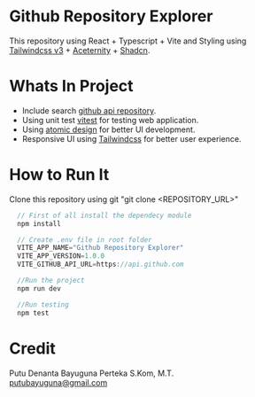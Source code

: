 # Github Repository Explorer

This repository using React + Typescript + Vite and Styling using [Tailwindcss v3](https://tailwindcss.com/docs/installation/using-vite) + [Aceternity](https://ui.aceternity.com/) + [Shadcn](https://ui.shadcn.com/).

# Whats In Project

- Include search [github api repository](https://docs.github.com/en/rest?apiVersion=2022-11-28).
- Using unit test [vitest](https://vitest.dev/) for testing web application.
- Using [atomic design](https://medium.com/@makersinstitute/penerapan-atomic-design-pada-environment-react-c6c50eaf1b66) for better UI development.
- Responsive UI using [Tailwindcss](https://tailwindcss.com/docs/installation/using-vite) for better user experience.

# How to Run It

Clone this repository using git "git clone <REPOSITORY_URL>"

```js
  // First of all install the dependecy module
  npm install

  // Create .env file in root folder
  VITE_APP_NAME="Github Repository Explorer"
  VITE_APP_VERSION=1.0.0
  VITE_GITHUB_API_URL=https://api.github.com

  //Run the project
  npm run dev

  //Run testing
  npm test
```

# Credit

Putu Denanta Bayuguna Perteka S.Kom, M.T.
</br>
putubayuguna@gmail.com

<!-- Currently, two official plugins are available:

- [@vitejs/plugin-react](https://github.com/vitejs/vite-plugin-react/blob/main/packages/plugin-react/README.md) uses [Babel](https://babeljs.io/) for Fast Refresh
- [@vitejs/plugin-react-swc](https://github.com/vitejs/vite-plugin-react-swc) uses [SWC](https://swc.rs/) for Fast Refresh

## Expanding the ESLint configuration

If you are developing a production application, we recommend updating the configuration to enable type-aware lint rules:

```js
export default tseslint.config({
  extends: [
    // Remove ...tseslint.configs.recommended and replace with this
    ...tseslint.configs.recommendedTypeChecked,
    // Alternatively, use this for stricter rules
    ...tseslint.configs.strictTypeChecked,
    // Optionally, add this for stylistic rules
    ...tseslint.configs.stylisticTypeChecked,
  ],
  languageOptions: {
    // other options...
    parserOptions: {
      project: ["./tsconfig.node.json", "./tsconfig.app.json"],
      tsconfigRootDir: import.meta.dirname,
    },
  },
});
```

You can also install [eslint-plugin-react-x](https://github.com/Rel1cx/eslint-react/tree/main/packages/plugins/eslint-plugin-react-x) and [eslint-plugin-react-dom](https://github.com/Rel1cx/eslint-react/tree/main/packages/plugins/eslint-plugin-react-dom) for React-specific lint rules:

```js
// eslint.config.js
import reactX from "eslint-plugin-react-x";
import reactDom from "eslint-plugin-react-dom";

export default tseslint.config({
  plugins: {
    // Add the react-x and react-dom plugins
    "react-x": reactX,
    "react-dom": reactDom,
  },
  rules: {
    // other rules...
    // Enable its recommended typescript rules
    ...reactX.configs["recommended-typescript"].rules,
    ...reactDom.configs.recommended.rules,
  },
});
``` -->
